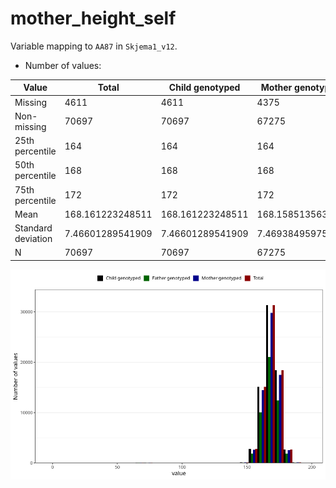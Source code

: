 # mother_height_self
Variable mapping to `AA87` in `Skjema1_v12`.
- Number of values:

| Value | Total | Child genotyped | Mother genotyped | Father genotyped |
| ----- | ----- | --------------- | ---------------- | ---------------- |
| Missing | 4611 | 4611 | 4375 | 2656 |
| Non-missing | 70697 | 70697 | 67275 | 47428 |
| 25th percentile | 164 | 164 | 164 | 164 |
| 50th percentile | 168 | 168 | 168 | 168 |
| 75th percentile | 172 | 172 | 172 | 172 |
| Mean | 168.161223248511 | 168.161223248511 | 168.158513563731 | 168.226849118664 |
| Standard deviation | 7.46601289541909 | 7.46601289541909 | 7.46938495975193 | 7.28749351515658 |
| N | 70697 | 70697 | 67275 | 47428 |



![](mother_height_self_n.png)



